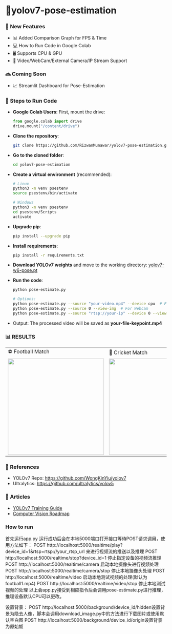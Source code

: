 # 🚀yolov7-pose-estimation

### 🎉 New Features
- 📊 Added Comparison Graph for FPS & Time
- 💻 How to Run Code in Google Colab
- 🖥️ Supports CPU & GPU
- 🎥 Video/WebCam/External Camera/IP Stream Support

### 🔜 Coming Soon
- 📈 Streamlit Dashboard for Pose-Estimation

### 🚀 Steps to Run Code
- **Google Colab Users**: First, mount the drive:
  ```python
  from google.colab import drive
  drive.mount("/content/drive")
  ```
- **Clone the repository**:
  ```bash
  git clone https://github.com/RizwanMunawar/yolov7-pose-estimation.git
  ```
- **Go to the cloned folder**:
  ```bash
  cd yolov7-pose-estimation
  ```
- **Create a virtual environment** (recommended):
  ```bash
  # Linux
  python3 -m venv psestenv
  source psestenv/bin/activate

  # Windows
  python3 -m venv psestenv
  cd psestenv/Scripts
  activate
  ```
- **Upgrade pip**:
  ```bash
  pip install --upgrade pip
  ```
- **Install requirements**:
  ```bash
  pip install -r requirements.txt
  ```
- **Download YOLOv7 weights** and move to the working directory:
  [yolov7-w6-pose.pt](https://github.com/WongKinYiu/yolov7/releases/download/v0.1/yolov7-w6-pose.pt)

- **Run the code**:
  ```bash
  python pose-estimate.py

  # Options:
  python pose-estimate.py --source "your-video.mp4" --device cpu  # For CPU
  python pose-estimate.py --source 0 --view-img  # For Webcam
  python pose-estimate.py --source "rtsp://your-ip" --device 0 --view-img  # For LiveStream
  ```

- Output: The processed video will be saved as **your-file-keypoint.mp4**

### 📊 RESULTS

<table>
  <tr>
    <td>⚽ Football Match</td>
    <td>🏏 Cricket Match</td>
    <td>📈 FPS & Time Comparison</td>
    <td>📡 Live Stream</td>
  </tr>
  <tr>
    <td><img src="https://user-images.githubusercontent.com/62513924/185089411-3f9ae391-ec23-4ca2-aba0-abf3c9991050.png" width=300></td>
    <td><img src="https://user-images.githubusercontent.com/62513924/185228806-4ba62e7a-12ef-4965-a44a-6b5ba9a3bf28.png" width=300></td>
    <td><img src="https://user-images.githubusercontent.com/62513924/185324844-20ce3d48-f5f5-4a17-8b62-9b51ab02a716.png" width=300></td>
    <td><img src="https://user-images.githubusercontent.com/62513924/185587159-6643529c-7840-48d6-ae1d-2d7c27d417ab.png" width=300></td>
  </tr>
</table>

### 🔗 References
- YOLOv7 Repo: https://github.com/WongKinYiu/yolov7
- Ultralytics: https://github.com/ultralytics/yolov5

### 📖 Articles
- [YOLOv7 Training Guide](https://medium.com/augmented-startups/yolov7-training-on-custom-data-b86d23e6623)
- [Computer Vision Roadmap](https://medium.com/augmented-startups/roadmap-for-computer-vision-engineer-45167b94518c)

### How to run
首先运行app.py 运行成功后会在本地5000端口打开接口等待POST请求调用，使用方法如下：
POST http://localhost:5000/realtime/play?device_id=1&rtsp=rtsp://your_rtsp_url 来进行视频流的推送以及推理
POST http://localhost:5000/realtime/stop?device_id=1 停止指定设备的视频流推理
POST http://localhost:5000/realtime/camera 启动本地摄像头进行视频处理
POST http://localhost:5000/realtime/camera/stop 停止本地摄像头处理
POST http://localhost:5000/realtime/video 启动本地测试视频的处理(默认为football1.mp4)
POST http://localhost:5000/realtime/video/stop 停止本地测试视频的处理
以上会app.py接受到相应指令后会调用pose-estimate.py进行推理，推理设备默认CPU可以更改。

设置背景：
POST http://localhost:5000/background/device_id/hidden设置背景为隐去人像，脚本会调用download_image.py中的方法进行下载图片或使用默认空白图
POST http://localhost:5000/background/device_id/origin设置背景为原始帧





